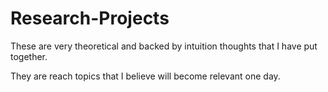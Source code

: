 # Research-Projects

These are very theoretical and backed by intuition thoughts that I have put together.

They are reach topics that I believe will become relevant one day.

